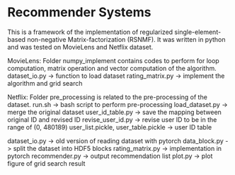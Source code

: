 # Recommender Systems

This is a framework of the implementation of regularized single-element-based non-negative Matrix-factorization (RSNMF). It was written in python and was tested on MovieLens and Netflix dataset.

MovieLens:
Folder numpy_implement contains codes to perform for loop computation, matrix operation and vector computation of the algorithm. 
    dataset_io.py -> function to load dataset
    rating_matrix.py -> implement the algorithm and grid search

Netflix:
Folder pre_processing is related to the pre-processing of the dataset.
    run.sh -> bash script to perform pre-processing
    load_dataset.py -> merge the original dataset
    user_id_table.py -> save the mapping between original ID and revised ID
    revise_user_id.py -> revise user ID to be in the range of (0, 480189)
    user_list.pickle, user_table.pickle -> user ID table

dataset_io.py -> old version of reading dataset with pytorch
data_block.py -> split the dataset into HDF5 blocks
rating_matrix.py -> implementation in pytorch
recommender.py -> output recommendation list
plot.py -> plot figure of grid search result